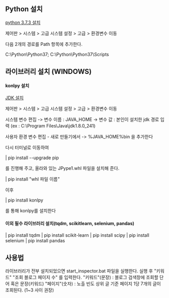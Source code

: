 ## Python 설치

[python 3.7.3 설치](https://www.python.org/ftp/python/3.7.3/python-3.7.3-amd64.exe)

제어판 > 시스템 > 고급 시스템 설정 > 고급 > 환경변수 이동

다음 2개의 경로를 Path 항목에 추가한다.

C:\Python\Python37;
C:\Python\Python37\Scripts

## 라이브러리 설치 (WINDOWS)

#### konlpy 설치

[JDK 설치](https://www.oracle.com/java/technologies/downloads/#jdk17-windows)

제어판 > 시스템 > 고급 시스템 설정 > 고급 > 환경변수 이동

시스템 변수 편집
-> 변수 이름 : JAVA_HOME
-> 변수 값 : 본인이 설치한 jdk 경로 입력 (ex : C:\Program Files\Java\jdk1.8.0_241)

사용자 환경 변수 편집 - 새로 만들기에서
-> %JAVA_HOME%bin
을 추가한다

다시 터미널로 이동하여 

| pip install --upgrade pip

를 진행해 주고, 올라와 있는 JPype1.whl 파일을 설치해 준다.

| pip install "whl 파일 이름"

이후

| pip install konlpy 

를 통해 konlpy를 설치한다

#### 이외 필수 라이브러리 설치(tqdm, scikitlearn, selenium, pandas)

| pip install tqdm
| pip install scikit-learn
| pip install scipy 
| pip install selenium
| pip install pandas

## 사용법

라이브러리가 전부 설치되었으면 start_inspector.bat 파일을 실행한다.
실행 후 "키워드" "조회 블로그 페이지 수" 를 입력한다.
"키워드"(문장) : 블로그 검색창에 조회할 단어 혹은 문장(키워드)
"페이지"(숫자) : 노출 빈도 상위 글 기준 페이지 1당 7개의 글이 조회된다. (1~3 사이 권장)
